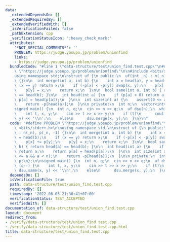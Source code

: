 ```yaml
---
data:
  _extendedDependsOn: []
  _extendedRequiredBy: []
  _extendedVerifiedWith: []
  _isVerificationFailed: false
  _pathExtension: cpp
  _verificationStatusIcon: ':heavy_check_mark:'
  attributes:
    '*NOT_SPECIAL_COMMENTS*': ''
    PROBLEM: https://judge.yosupo.jp/problem/unionfind
    links:
    - https://judge.yosupo.jp/problem/unionfind
  bundledCode: "#line 1 \"data-structure/test/union_find.test.cpp\"\n#define PROBLEM\
    \ \"https://judge.yosupo.jp/problem/unionfind\"\n\n#include <bits/stdc++.h>\n\n\
    using namespace std;\n\nstruct uf {\n public:\n  uf(int _n) : n(_n), p(_n, -1)\
    \ {}\n\n  int merge(int a, int b) {\n    int x = head(a), y = head(b);\n    if\
    \ (x == y) return x;\n    if (-p[x] < -p[y]) swap(x, y);\n    p[x] += p[y];\n\
    \    p[y] = x;\n    return x;\n  }\n\n  bool same(int a, int b) { return head(a)\
    \ == head(b); }\n\n  int head(int a) {\n    if (p[a] < 0) return a;\n    return\
    \ p[a] = head(p[a]);\n  }\n\n  int size(int a) {\n    assert(0 <= a && a < n);\n\
    \    return -p[head(a)];\n  }\n\n private:\n  int n;\n  vector<int> p;\n};\n\n\
    signed main() {\n  int n, q;\n  cin >> n >> q;\n  uf dsu(n);\n  while (q--) {\n\
    \    int t, x, y;\n    cin >> t >> x >> y;\n    if (t)\n      cout << dsu.same(x,\
    \ y) << '\\n';\n    else\n      dsu.merge(x, y);\n  }\n}\n"
  code: "#define PROBLEM \"https://judge.yosupo.jp/problem/unionfind\"\n\n#include\
    \ <bits/stdc++.h>\n\nusing namespace std;\n\nstruct uf {\n public:\n  uf(int _n)\
    \ : n(_n), p(_n, -1) {}\n\n  int merge(int a, int b) {\n    int x = head(a), y\
    \ = head(b);\n    if (x == y) return x;\n    if (-p[x] < -p[y]) swap(x, y);\n\
    \    p[x] += p[y];\n    p[y] = x;\n    return x;\n  }\n\n  bool same(int a, int\
    \ b) { return head(a) == head(b); }\n\n  int head(int a) {\n    if (p[a] < 0)\
    \ return a;\n    return p[a] = head(p[a]);\n  }\n\n  int size(int a) {\n    assert(0\
    \ <= a && a < n);\n    return -p[head(a)];\n  }\n\n private:\n  int n;\n  vector<int>\
    \ p;\n};\n\nsigned main() {\n  int n, q;\n  cin >> n >> q;\n  uf dsu(n);\n  while\
    \ (q--) {\n    int t, x, y;\n    cin >> t >> x >> y;\n    if (t)\n      cout <<\
    \ dsu.same(x, y) << '\\n';\n    else\n      dsu.merge(x, y);\n  }\n}"
  dependsOn: []
  isVerificationFile: true
  path: data-structure/test/union_find.test.cpp
  requiredBy: []
  timestamp: '2022-06-05 21:30:41+07:00'
  verificationStatus: TEST_ACCEPTED
  verifiedWith: []
documentation_of: data-structure/test/union_find.test.cpp
layout: document
redirect_from:
- /verify/data-structure/test/union_find.test.cpp
- /verify/data-structure/test/union_find.test.cpp.html
title: data-structure/test/union_find.test.cpp
---
```

